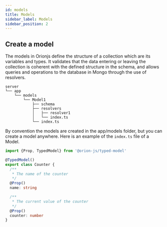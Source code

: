 ```yaml
---
id: models
title: Models
sidebar_label: Models
sidebar_position: 2
---
```


## Create a model

The models in Orionjs define the structure of a collection which are its variables and types. It validates that the data entering or leaving the collection is coherent with the defined structure in the schema, and allows queries and operations to the database in Mongo through the use of resolvers.

```
server
└── app
    └── models
        └── Model1
            ├── schema
            ├── resolvers
            │   ├── resolver1
            │   └── index.ts
            └── index.ts
```

By convention the models are created in the app/models folder, but you can create a model anywhere. Here is an example of the `index.ts` file of a Model.

```ts
import {Prop, TypedModel} from '@orion-js/typed-model'

@TypedModel()
export class Counter {
  /**
   * The name of the counter
   */
  @Prop()
  name: string

  /**
   * The current value of the counter
   */
  @Prop()
  counter: number
}
```
